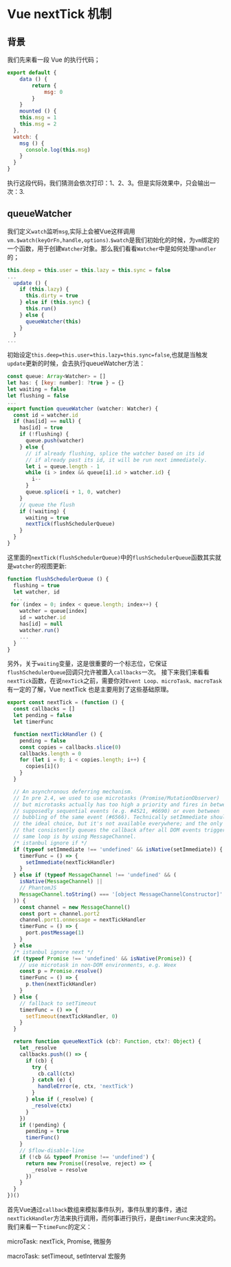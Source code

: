 <!--
 * @Author: tangKa
 * @Date: 2020-05-11 13:57:32
 * @LastEditors: tangKa
 * @LastEditTime: 2020-05-11 14:00:52
 * @Description: file content
 -->

# Vue nextTick 机制

## 背景

我们先来看一段 Vue 的执行代码；

```javascript
export default {
    data () {
        return {
            msg: 0
        }
    }
    mounted () {
    this.msg = 1
    this.msg = 2
  },
  watch: {
    msg () {
      console.log(this.msg)
    }
  }
}
```

执行这段代码，我们猜测会依次打印：1、2、3。但是实际效果中，只会输出一次：3.


## queueWatcher

我们定义`watch`监听`msg`,实际上会被Vue这样调用`vm.$watch(keyOrFn,handle,options)`.`$watch`是我们初始化的时候，为`vm`绑定的一个函数，用于创建`Watcher`对象。那么我们看看`Watcher`中是如何处理`handler`的；

```javascript
this.deep = this.user = this.lazy = this.sync = false
...
  update () {
    if (this.lazy) {
      this.dirty = true
    } else if (this.sync) {
      this.run()
    } else {
      queueWatcher(this)
    }
  }
...

```

初始设定`this.deep=this.user=this.lazy=this.sync=false`,也就是当触发`update`更新的时候，会去执行queueWatcher方法：

```javascript
const queue: Array<Watcher> = []
let has: { [key: number]: ?true } = {}
let waiting = false
let flushing = false
...
export function queueWatcher (watcher: Watcher) {
  const id = watcher.id
  if (has[id] == null) {
    has[id] = true
    if (!flushing) {
      queue.push(watcher)
    } else {
      // if already flushing, splice the watcher based on its id
      // if already past its id, it will be run next immediately.
      let i = queue.length - 1
      while (i > index && queue[i].id > watcher.id) {
        i--
      }
      queue.splice(i + 1, 0, watcher)
    }
    // queue the flush
    if (!waiting) {
      waiting = true
      nextTick(flushSchedulerQueue)
    }
  }
}

```
 
这里面的`nextTick(flushSchedulerQueue)`中的`flushSchedulerQueue`函数其实就是`watcher`的视图更新:

``` javascript
function flushSchedulerQueue () {
  flushing = true
  let watcher, id
  ...
 for (index = 0; index < queue.length; index++) {
    watcher = queue[index]
    id = watcher.id
    has[id] = null
    watcher.run()
    ...
  }
}
```

另外，关于`waiting`变量，这是很重要的一个标志位，它保证`flushSchedulerQueue`回调只允许被置入`callbacks`一次。
接下来我们来看看`nextTick`函数，在说`nexTick`之前，需要你对`Event Loop、microTask、macroTask`有一定的了解，Vue nextTick 也是主要用到了这些基础原理。

``` javascript
export const nextTick = (function () {
  const callbacks = []
  let pending = false
  let timerFunc

  function nextTickHandler () {
    pending = false
    const copies = callbacks.slice(0)
    callbacks.length = 0
    for (let i = 0; i < copies.length; i++) {
      copies[i]()
    }
  }

  // An asynchronous deferring mechanism.
  // In pre 2.4, we used to use microtasks (Promise/MutationObserver)
  // but microtasks actually has too high a priority and fires in between
  // supposedly sequential events (e.g. #4521, #6690) or even between
  // bubbling of the same event (#6566). Technically setImmediate should be
  // the ideal choice, but it's not available everywhere; and the only polyfill
  // that consistently queues the callback after all DOM events triggered in the
  // same loop is by using MessageChannel.
  /* istanbul ignore if */
  if (typeof setImmediate !== 'undefined' && isNative(setImmediate)) {
    timerFunc = () => {
      setImmediate(nextTickHandler)
    }
  } else if (typeof MessageChannel !== 'undefined' && (
    isNative(MessageChannel) ||
    // PhantomJS
    MessageChannel.toString() === '[object MessageChannelConstructor]'
  )) {
    const channel = new MessageChannel()
    const port = channel.port2
    channel.port1.onmessage = nextTickHandler
    timerFunc = () => {
      port.postMessage(1)
    }
  } else
  /* istanbul ignore next */
  if (typeof Promise !== 'undefined' && isNative(Promise)) {
    // use microtask in non-DOM environments, e.g. Weex
    const p = Promise.resolve()
    timerFunc = () => {
      p.then(nextTickHandler)
    }
  } else {
    // fallback to setTimeout
    timerFunc = () => {
      setTimeout(nextTickHandler, 0)
    }
  }

  return function queueNextTick (cb?: Function, ctx?: Object) {
    let _resolve
    callbacks.push(() => {
      if (cb) {
        try {
          cb.call(ctx)
        } catch (e) {
          handleError(e, ctx, 'nextTick')
        }
      } else if (_resolve) {
        _resolve(ctx)
      }
    })
    if (!pending) {
      pending = true
      timerFunc()
    }
    // $flow-disable-line
    if (!cb && typeof Promise !== 'undefined') {
      return new Promise((resolve, reject) => {
        _resolve = resolve
      })
    }
  }
})()

```

首先Vue通过`callback`数组来模拟事件队列，事件队里的事件，通过`nextTickHandler`方法来执行调用，而何事进行执行，是由`timerFunc`来决定的。我们来看一下`timeFunc`的定义：



microTask: nextTick, Promise, 微服务

macroTask: setTimeout, setInterval 宏服务